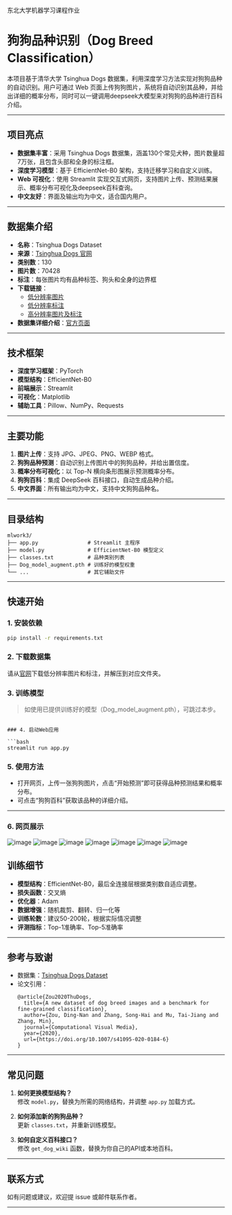 东北大学机器学习课程作业



# 狗狗品种识别（Dog Breed Classification）

本项目基于清华大学 Tsinghua Dogs 数据集，利用深度学习方法实现对狗狗品种的自动识别。用户可通过 Web 页面上传狗狗图片，系统将自动识别其品种，并给出详细的概率分布，同时可以一键调用deepseek大模型来对狗狗的品种进行百科介绍。

---

## 项目亮点

- **数据集丰富**：采用 Tsinghua Dogs 数据集，涵盖130个常见犬种，图片数量超7万张，且包含头部和全身的标注框。
- **深度学习模型**：基于 EfficientNet-B0 架构，支持迁移学习和自定义训练。
- **Web 可视化**：使用 Streamlit 实现交互式网页，支持图片上传、预测结果展示、概率分布可视化及deepseek百科查询。
- **中文友好**：界面及输出均为中文，适合国内用户。

---

## 数据集介绍

- **名称**：Tsinghua Dogs Dataset  
- **来源**：[Tsinghua Dogs 官网](https://cg.cs.tsinghua.edu.cn/ThuDogs/)
- **类别数**：130
- **图片数**：70428
- **标注**：每张图片均有品种标签、狗头和全身的边界框
- **下载链接**：  
  - [低分辨率图片](https://cloud.tsinghua.edu.cn/f/80013ef29c5f42728fc8/?dl=1)  
  - [低分辨率标注](https://cg.cs.tsinghua.edu.cn/ThuDogs/low-annotations.zip)  
  - [高分辨率图片及标注](https://cg.cs.tsinghua.edu.cn/ThuDogs/)  
- **数据集详细介绍**：[官方页面](https://cg.cs.tsinghua.edu.cn/ThuDogs/)

---

## 技术框架

- **深度学习框架**：PyTorch
- **模型结构**：EfficientNet-B0
- **前端展示**：Streamlit
- **可视化**：Matplotlib
- **辅助工具**：Pillow、NumPy、Requests

---

## 主要功能

1. **图片上传**：支持 JPG、JPEG、PNG、WEBP 格式。
2. **狗狗品种预测**：自动识别上传图片中的狗狗品种，并给出置信度。
3. **概率分布可视化**：以 Top-N 横向条形图展示预测概率分布。
4. **狗狗百科**：集成 DeepSeek 百科接口，自动生成品种介绍。
5. **中文界面**：所有输出均为中文，支持中文狗狗品种名。

---

## 目录结构

```
mlwork3/
├── app.py                # Streamlit 主程序
├── model.py              # EfficientNet-B0 模型定义
├── classes.txt           # 品种类别列表
├── Dog_model_augment.pth # 训练好的模型权重
└── ...                   # 其它辅助文件
```

---

## 快速开始

### 1. 安装依赖

```bash
pip install -r requirements.txt
```

### 2. 下载数据集

请从[官网](https://cg.cs.tsinghua.edu.cn/ThuDogs/)下载低分辨率图片和标注，并解压到对应文件夹。

### 3. 训练模型

> 如使用已提供训练好的模型（Dog_model_augment.pth），可跳过本步。


```

### 4. 启动Web应用

```bash
streamlit run app.py
```

### 5. 使用方法

- 打开网页，上传一张狗狗图片，点击“开始预测”即可获得品种预测结果和概率分布。
- 可点击“狗狗百科”获取该品种的详细介绍。

---
### 6. 网页展示
![image](https://github.com/user-attachments/assets/255443e2-cfd2-4915-abb9-f93ad6092d30)
![image](https://github.com/user-attachments/assets/5653093a-61e6-4103-bd67-e09288d16970)
![image](https://github.com/user-attachments/assets/1ea0235a-8a4f-4be9-b685-a99a8b5e8555)
![image](https://github.com/user-attachments/assets/4179d3a2-8929-4e52-86d6-bf7445875b4b)
![image](https://github.com/user-attachments/assets/dcf5a851-f35f-4456-ad09-193291087a80)
![image](https://github.com/user-attachments/assets/8e6204fc-c353-4766-984d-b83aaada01aa)
![image](https://github.com/user-attachments/assets/b41cb406-3f20-4ea0-abff-09954e6f006d)

## 训练细节

- **模型结构**：EfficientNet-B0，最后全连接层根据类别数自适应调整。
- **损失函数**：交叉熵
- **优化器**：Adam
- **数据增强**：随机裁剪、翻转、归一化等
- **训练轮数**：建议50-200轮，根据实际情况调整
- **评测指标**：Top-1准确率、Top-5准确率

---

## 参考与致谢

- 数据集：[Tsinghua Dogs Dataset](https://cg.cs.tsinghua.edu.cn/ThuDogs/)
- 论文引用：
  ```
  @article{Zou2020ThuDogs,
    title={A new dataset of dog breed images and a benchmark for fine-grained classification},
    author={Zou, Ding-Nan and Zhang, Song-Hai and Mu, Tai-Jiang and Zhang, Min},
    journal={Computational Visual Media},
    year={2020},
    url={https://doi.org/10.1007/s41095-020-0184-6}
  }
  ```

---

## 常见问题

1. **如何更换模型结构？**  
   修改 `model.py`，替换为所需的网络结构，并调整 `app.py` 加载方式。

2. **如何添加新的狗狗品种？**  
   更新 `classes.txt`，并重新训练模型。

3. **如何自定义百科接口？**  
   修改 `get_dog_wiki` 函数，替换为你自己的API或本地百科。

---

## 联系方式

如有问题或建议，欢迎提 issue 或邮件联系作者。

---
